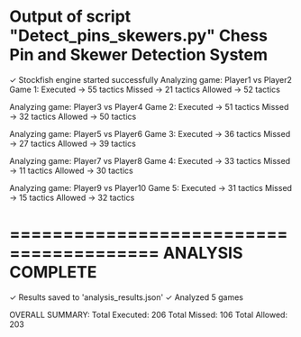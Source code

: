 Output of script "Detect_pins_skewers.py"
Chess Pin and Skewer Detection System
========================================
✓ Stockfish engine started successfully
Analyzing game: Player1 vs Player2
Game 1:
  Executed → 55 tactics
  Missed → 21 tactics
  Allowed → 52 tactics


Analyzing game: Player3 vs Player4
Game 2:
  Executed → 51 tactics
  Missed → 32 tactics
  Allowed → 50 tactics

Analyzing game: Player5 vs Player6
Game 3:
  Executed → 36 tactics
  Missed → 27 tactics
  Allowed → 39 tactics


Analyzing game: Player7 vs Player8
Game 4:
  Executed → 33 tactics
  Missed → 11 tactics
  Allowed → 30 tactics


Analyzing game: Player9 vs Player10
Game 5:
  Executed → 31 tactics
  Missed → 15 tactics
  Allowed → 32 tactics


========================================
ANALYSIS COMPLETE
========================================
✓ Results saved to 'analysis_results.json'
✓ Analyzed 5 games

OVERALL SUMMARY:
Total Executed: 206
Total Missed: 106
Total Allowed: 203
